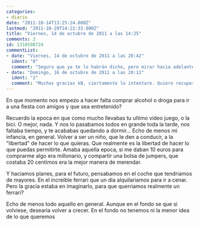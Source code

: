 ```yaml
---
categories:
- diario
date: "2011-10-14T13:25:24.000Z"
lastmod: "2011-10-29T14:22:33.000Z"
title: "Viernes, 14 de octubre de 2011 a las 14:25"
comments: 2
id: 1318598724
commentList:
- date: "Viernes, 14 de octubre de 2011 a las 20:42"
  ident: "0"
  comment: "Seguro que ya te lo habrán dicho, pero mirar hacia adelante es lo mejor que puedes hacer. De niño mirabas hacia adelante, pensabas lo genial que iba a ser tu vida, no? Y ahora añoras esa época. Estás mirando hacia atrás. Olvídalo, eso ya pasó, la nostalgia es para cuando estés viejo a punto de morir, entonces es cuando valdrá la pena mirar atrás y decir \"qué feliz fui\", valdrá la pena, porque te sentirás orgulloso de haber vivido la vida como la has vivido, sin importarte lo mas minimo lo que venga después de la muerte, pero si sigues lamentandote y pensando \"cómo he llegado a esto?\" te hundirás. Seguro que habrás oído eso de que no te compadezcas de ti mismo. Yo también lo he oído muchas veces, y hasta hace poco no le di la menor importancia. Yo lo estaba haciendo, me di cuenta, y me sentí miserable, idiota, inmadura, y volví a mirar hacia adelante, y todo ha cambiado desde ese gran día, y ahora miro todos mis momentos felices y todos los errores que cometí, cómo llegué a tener tantas depresiones y me siento orgullosa, porque sigo aquí, y porque tal vez sin todas esas experiencias no habría llegado a ser como soy ahora, y, con todos mis defectos, me acepto y me quiero. \nEs como una escalera automática, si andas hacia adelante, curioseando en tu mañana y luchando por tus sueños, o te quedas parado disfrutando el hoy, avanzas. Si caminas hacia atrás, te quedas estancado en el mismo sitio, y no vas a ninguna parte. Imaginate la imagen de alguien en esa escalera, confuso, yendo hacia atrás pero sin moverse del sitio porque el tiempo corre su curso, sumido en sus pensamientos sombríos... es deprimente...\nMe he enrollado un poco xD... pero intento ayudar con lo que puedo... \nínimo y toda la suerte del mundo!"
- date: "Domingo, 16 de octubre de 2011 a las 20:12"
  ident: "2"
  comment: "Muchas gracias kB, ciertamente lo intentare. Quiero recuperar en la medida de lo posible la ilusion del dia a dia"
---
```


En que momento nos empezo a hacer falta comprar alcohol o droga para ir a una fiesta con amigos y que sea entretenido?  
  
Recuerdo la epoca en que como mucho llevabas tu ultimo video juego, o la bici. O mejor, nada. Y nos lo pasabamos todos en grande toda la tarde, nos faltaba tiempo, y te acababas quedando a dormir... Echo de menos mi infancia, en general. Volver a ser un niño, que le den a conducir, a la "libertad" de hacer lo que quieras. Que realmente es la libertad de hacer lo que puedas permitirte. Amaba aquella epoca, si me daban 10 euros para comprarme algo era millonario, y compartir una bolsa de jumpers, que costaba 20 centimos era la mejor manera de merendar.  
  
Y haciamos planes, para el futuro, pensabamos en el coche que tendriamos de mayores. En el increible ferrari que un dia alquilariamos para ir a cenar. Pero la gracia estaba en imaginarlo, para que querriamos realmente un ferrari?  
  
Echo de menos todo aquello en general. Aunque en el fondo se que si volviese, desearia volver a crecer. En el fondo no tenemos ni la menor idea de lo que queremos